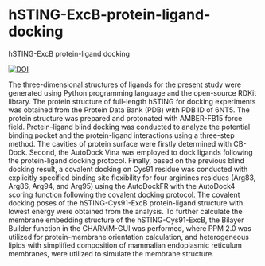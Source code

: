 # hSTING-ExcB-protein-ligand-docking


hSTING-ExcB protein-ligand docking


[![DOI](https://zenodo.org/badge/648071283.svg)](https://zenodo.org/badge/latestdoi/648071283)


The three-dimensional structures of ligands for the present study were generated using Python programming language and the open-source RDKit library. The protein structure of full-length hSTING for docking experiments was obtained from the Protein Data Bank (PDB) with PDB ID of 6NT5. The protein structure was prepared and protonated with AMBER-FB15 force field. Protein-ligand blind docking was conducted to analyze the potential binding pocket and the protein-ligand interactions using a three-step method. The cavities of protein surface were firstly determined with CB-Dock. Second, the AutoDock Vina was employed to dock ligands following the protein-ligand docking protocol. Finally, based on the previous blind docking result, a covalent docking on Cys91 residue was conducted with explicitly specified binding site flexibility for four arginines residues (Arg83, Arg86, Arg94, and Arg95) using the AutoDockFR with the AutoDock4 scoring function following the covalent docking protocol. The covalent docking poses of the hSTING-Cys91-ExcB protein-ligand structure with lowest energy were obtained from the analysis. To further calculate the membrane embedding structure of the hSTING-Cys91-ExcB, the Bilayer Builder function in the CHARMM-GUI was performed, where PPM 2.0 was utilized for protein-membrane orientation calculation, and heterogeneous lipids with simplified composition of mammalian endoplasmic reticulum membranes, were utilized to simulate the membrane structure.

